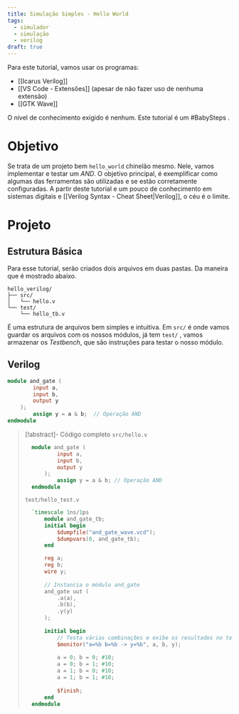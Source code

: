 ```yaml
---
title: Simulação Simples - Hello World
tags:
  - simulador
  - simulação
  - verilog
draft: true
---
```

Para este tutorial, vamos usar os programas:
- [[Icarus Verilog]]
- [[VS Code -  Extensões]] (apesar de não fazer uso de nenhuma extensão)
- [[GTK Wave]]

O nível de conhecimento exigido é nenhum. Este tutorial é um #BabySteps  .

# Objetivo

Se trata de um projeto bem `hello_world` chinelão mesmo. Nele, vamos implementar e testar um *AND*. O objetivo principal, é exemplificar como algumas das ferramentas são utilizadas e se estão corretamente configuradas. A partir deste tutorial e um pouco de conhecimento em sistemas digitais e [[Verilog Syntax - Cheat Sheet|Verilog]], o céu é o limite.
# Projeto
## Estrutura Básica

Para esse tutorial, serão criados dois arquivos em duas pastas. Da maneira que é mostrado abaixo.
```
hello_verilog/
├── src/
│   └── hello.v
└── test/
    └── hello_tb.v
```

É uma estrutura de arquivos bem simples e intuitiva. Em `src/` é onde vamos guardar os arquivos com os nossos módulos, já tem `test/` , vamos armazenar os *Testbench*, que são instruções para testar o nosso módulo.
## Verilog



```verilog
module and_gate (
	    input a,
	    input b,
	    output y
	);
	    assign y = a & b;  // Operação AND
endmodule
```

> [!abstract]- Código completo
> `src/hello.v`
> ```verilog
>	module and_gate (
>			input a,
>			input b,
>			output y
>		);
>			assign y = a & b; // Operação AND
>	endmodule
> ```
> `test/hello_test.v`
> ```verilog
>	`timescale 1ns/1ps
>		module and_gate_tb;
>		initial begin
>			$dumpfile("and_gate_wave.vcd");
>			$dumpvars(0, and_gate_tb);
>		end
>
>		reg a;
>		reg b;
>		wire y;
>		
>		// Instancia o módulo and_gate
>		and_gate uut (
>			.a(a),
>			.b(b),
>			.y(y)
>		);
>		
>		initial begin
>			// Testa várias combinações e exibe os resultados no terminal
>			$monitor("a=%b b=%b -> y=%b", a, b, y);
>			
>			a = 0; b = 0; #10;
>			a = 0; b = 1; #10;
>			a = 1; b = 0; #10;
>			a = 1; b = 1; #10;
>			        
>			$finish;
>		end
>	endmodule
> ```







